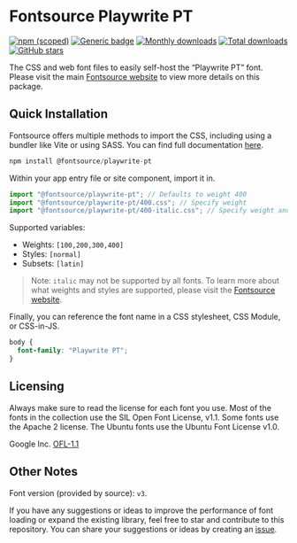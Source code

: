 # Fontsource Playwrite PT

[![npm (scoped)](https://img.shields.io/npm/v/@fontsource/playwrite-pt?color=brightgreen)](https://www.npmjs.com/package/@fontsource/playwrite-pt) [![Generic badge](https://img.shields.io/badge/fontsource-passing-brightgreen)](https://github.com/fontsource/fontsource) [![Monthly downloads](https://badgen.net/npm/dm/@fontsource/playwrite-pt)](https://github.com/fontsource/fontsource) [![Total downloads](https://badgen.net/npm/dt/@fontsource/playwrite-pt)](https://github.com/fontsource/fontsource) [![GitHub stars](https://img.shields.io/github/stars/fontsource/fontsource.svg?style=social&label=Star)](https://github.com/fontsource/fontsource/stargazers)

The CSS and web font files to easily self-host the “Playwrite PT” font. Please visit the main [Fontsource website](https://fontsource.org/fonts/playwrite-pt) to view more details on this package.

## Quick Installation

Fontsource offers multiple methods to import the CSS, including using a bundler like Vite or using SASS. You can find full documentation [here](https://fontsource.org/docs/getting-started/introduction).

```javascript
npm install @fontsource/playwrite-pt
```

Within your app entry file or site component, import it in.

```javascript
import "@fontsource/playwrite-pt"; // Defaults to weight 400
import "@fontsource/playwrite-pt/400.css"; // Specify weight
import "@fontsource/playwrite-pt/400-italic.css"; // Specify weight and style
```

Supported variables:
- Weights: `[100,200,300,400]`
- Styles: `[normal]`
- Subsets: `[latin]`

> Note: `italic` may not be supported by all fonts. To learn more about what weights and styles are supported, please visit the [Fontsource website](https://fontsource.org/fonts/playwrite-pt).

Finally, you can reference the font name in a CSS stylesheet, CSS Module, or CSS-in-JS.

```css
body {
  font-family: "Playwrite PT";
}
```

## Licensing
Always make sure to read the license for each font you use. Most of the fonts in the collection use the SIL Open Font License, v1.1. Some fonts use the Apache 2 license. The Ubuntu fonts use the Ubuntu Font License v1.0.

Google Inc.
[OFL-1.1](http://scripts.sil.org/OFL)

## Other Notes
Font version (provided by source): `v3`.

If you have any suggestions or ideas to improve the performance of font loading or expand the existing library, feel free to star and contribute to this repository. You can share your suggestions or ideas by creating an [issue](https://github.com/fontsource/fontsource/issues).